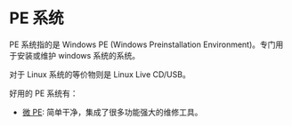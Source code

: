 # PE 系统

PE 系统指的是 Windows PE (Windows Preinstallation Environment)。专门用于安装或维护 windows 系统的系统。

对于 Linux 系统的等价物则是 Linux Live CD/USB。

好用的 PE 系统有：

- [微 PE](https://www.wepe.com.cn/): 简单干净，集成了很多功能强大的维修工具。
